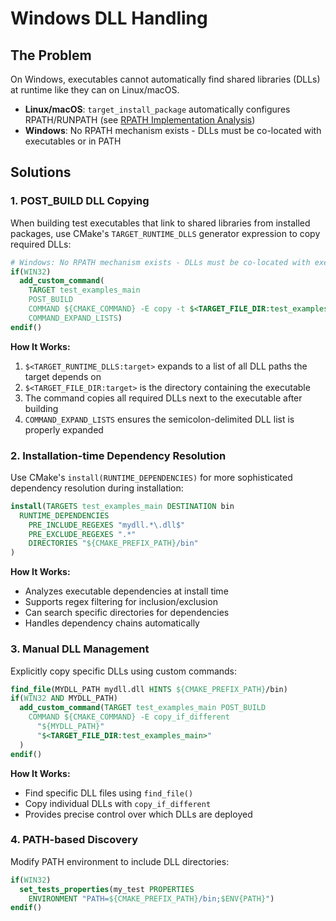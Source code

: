 # Windows DLL Handling

## The Problem

On Windows, executables cannot automatically find shared libraries (DLLs) at runtime like they can on Linux/macOS.

- **Linux/macOS**: `target_install_package` automatically configures RPATH/RUNPATH (see [RPATH Implementation Analysis](RPATH-Implementation-Analysis.md))
- **Windows**: No RPATH mechanism exists - DLLs must be co-located with executables or in PATH

## Solutions

### 1. POST_BUILD DLL Copying

When building test executables that link to shared libraries from installed packages, use CMake's `TARGET_RUNTIME_DLLS` generator expression to copy required DLLs:

```cmake
# Windows: No RPATH mechanism exists - DLLs must be co-located with executables or in PATH
if(WIN32)
  add_custom_command(
    TARGET test_examples_main
    POST_BUILD
    COMMAND ${CMAKE_COMMAND} -E copy -t $<TARGET_FILE_DIR:test_examples_main> $<TARGET_RUNTIME_DLLS:test_examples_main>
    COMMAND_EXPAND_LISTS)
endif()
```

**How It Works:**
1. `$<TARGET_RUNTIME_DLLS:target>` expands to a list of all DLL paths the target depends on
2. `$<TARGET_FILE_DIR:target>` is the directory containing the executable  
3. The command copies all required DLLs next to the executable after building
4. `COMMAND_EXPAND_LISTS` ensures the semicolon-delimited DLL list is properly expanded

### 2. Installation-time Dependency Resolution

Use CMake's `install(RUNTIME_DEPENDENCIES)` for more sophisticated dependency resolution during installation:

```cmake
install(TARGETS test_examples_main DESTINATION bin
  RUNTIME_DEPENDENCIES
    PRE_INCLUDE_REGEXES "mydll.*\.dll$"
    PRE_EXCLUDE_REGEXES ".*"
    DIRECTORIES "${CMAKE_PREFIX_PATH}/bin"
)
```

**How It Works:**
- Analyzes executable dependencies at install time
- Supports regex filtering for inclusion/exclusion
- Can search specific directories for dependencies
- Handles dependency chains automatically

### 3. Manual DLL Management

Explicitly copy specific DLLs using custom commands:

```cmake
find_file(MYDLL_PATH mydll.dll HINTS ${CMAKE_PREFIX_PATH}/bin)
if(WIN32 AND MYDLL_PATH)
  add_custom_command(TARGET test_examples_main POST_BUILD
    COMMAND ${CMAKE_COMMAND} -E copy_if_different
      "${MYDLL_PATH}"
      "$<TARGET_FILE_DIR:test_examples_main>"
  )
endif()
```

**How It Works:**
- Find specific DLL files using `find_file()`
- Copy individual DLLs with `copy_if_different`
- Provides precise control over which DLLs are deployed

### 4. PATH-based Discovery

Modify PATH environment to include DLL directories:

```cmake
if(WIN32)
  set_tests_properties(my_test PROPERTIES
    ENVIRONMENT "PATH=${CMAKE_PREFIX_PATH}/bin;$ENV{PATH}")
endif()
```